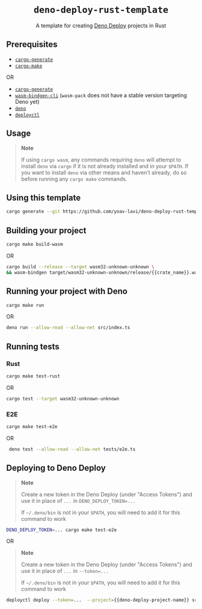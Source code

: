 <div align="center">
  <h1>
    <code>deno-deploy-rust-template</code>
  </h1>
</div>

<p align="center">
A template for creating <a href="https://deno.com/deploy">Deno Deploy</a> projects in Rust
</p>

## Prerequisites

- [`cargo-generate`](https://github.com/cargo-generate/cargo-generate)
- [`cargo-make`](https://github.com/sagiegurari/cargo-make#installation)

OR

- [`cargo-generate`](https://github.com/cargo-generate/cargo-generate)
- [`wasm-bindgen-cli`](https://rustwasm.github.io/wasm-bindgen/reference/cli.html) (`wasm-pack` does not have a stable version targeting Deno yet)
- [`deno`](https://deno.land)
- [`deployctl`](https://github.com/denoland/deployctl)

## Usage

> **Note**
>
> If using `cargo wasm`, any commands requiring `deno` will attempt to install `deno` via `cargo` if it is not already installed and in your `$PATH`.
> If you want to install `deno` via other means and haven't already, do so before running any `cargo make` commands.

## Using this template

```sh
cargo generate --git https://github.com/yoav-lavi/deno-deploy-rust-template.git --name my-project
```

## Building your project

```sh
cargo make build-wasm
```
OR

```sh
cargo build --release --target wasm32-unknown-unknown \
&& wasm-bindgen target/wasm32-unknown-unknown/release/{{crate_name}}.wasm --target deno --out-dir build/
```

## Running your project with Deno

```sh
cargo make run
```

OR

```sh
deno run --allow-read --allow-net src/index.ts
```

## Running tests

### Rust

```sh
cargo make test-rust
```

OR

```sh
cargo test --target wasm32-unknown-unknown
```

### E2E

```sh
cargo make test-e2e
```

OR


```sh
 deno test --allow-read --allow-net tests/e2e.ts
```

## Deploying to Deno Deploy

> **Note**
>
> Create a new token in the Deno Deploy (under "Access Tokens") and use it in place of `...` in `DENO_DEPLOY_TOKEN=...`
>
> If `~/.deno/bin` is not in your `$PATH`, you will need to add it for this command to work


```sh
DENO_DEPLOY_TOKEN=... cargo make test-e2e
```

OR

> **Note**
>
> Create a new token in the Deno Deploy (under "Access Tokens") and use it in place of `...` in `--token=...`
>
> If `~/.deno/bin` is not in your `$PATH`, you will need to add it for this command to work 

```sh
deployctl deploy --token=...  --project={{deno-deploy-project-name}} src/index.ts --exclude "target/"
```
